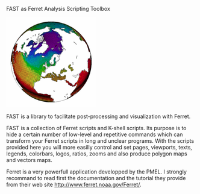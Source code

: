 FAST as Ferret Analysis Scripting Toolbox

![morphing between IPSL Earth System Model componants](ferret_morphing/present_02.gif)

FAST is a library to facilitate post-processing and visualization with Ferret.

FAST is a collection of Ferret scripts and K-shell scripts. Its purpose is to hide a certain number of low-level and repetitive commands which can transform your Ferret scripts in long and unclear programs. With the scripts provided here you will more easilly control and set pages, viewports, texts, legends, colorbars, logos, ratios, zooms and also produce polygon maps and vectors maps.

Ferret is a very powerfull application developped by the PMEL. I strongly recommand to read first the documentation and the tutorial they provide from their web site http://www.ferret.noaa.gov/Ferret/.
